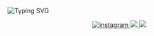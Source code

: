 <p align="left"> </p>

![Typing SVG](https://readme-typing-svg.demolab.com/?font=Fira+Code&pause=1000&color=FF0000&width=435&lines=Hi👋+I%27m+Ömer+Faruk+AKYAPAK+Welcome!+)

<div align="center">

<a href="https://instagram.com/fakypk" target="_blank">
<img src=https://img.shields.io/badge/instagram-F4A98F.svg?&style=for-the-badge&logo=instagram&logoColor=white alt=instagram style="margin-bottom: 5px;" />

<a href="https://twitter.com/fakypk" target="_blank">
<img src="https://img.shields.io/badge/Twitter-8FC3F4?style=for-the-badge&logo=twitter&logoColor=white" target="_blank"> 

<a href="https://www.linkedin.com/in/farukakyapak/" target="_blank">
<img src="https://img.shields.io/badge/LinkedIn-4B49B9?style=for-the-badge&logo=LinkedIn&logoColor=white" target="_blank"> 

 </a>
